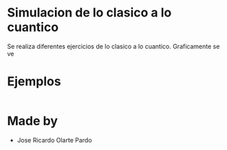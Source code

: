 # Simulacion de lo clasico a lo cuantico

Se realiza diferentes ejercicios de lo clasico a lo cuantico.
Graficamente se ve 

# Ejemplos

![]()

# Made by

- Jose Ricardo Olarte Pardo